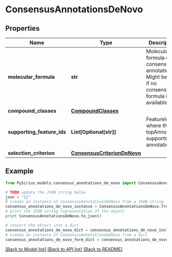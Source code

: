 # ConsensusAnnotationsDeNovo


## Properties

Name | Type | Description | Notes
------------ | ------------- | ------------- | -------------
**molecular_formula** | **str** | Molecular formula of the consensus annotation  Might be null if no consensus formula is available. | [optional] 
**compound_classes** | [**CompoundClasses**](CompoundClasses.md) |  | [optional] 
**supporting_feature_ids** | **List[Optional[str]]** | FeatureIds where the topAnnotation supports this annotation. | [optional] 
**selection_criterion** | [**ConsensusCriterionDeNovo**](ConsensusCriterionDeNovo.md) |  | [optional] 

## Example

```python
from PySirius.models.consensus_annotations_de_novo import ConsensusAnnotationsDeNovo

# TODO update the JSON string below
json = "{}"
# create an instance of ConsensusAnnotationsDeNovo from a JSON string
consensus_annotations_de_novo_instance = ConsensusAnnotationsDeNovo.from_json(json)
# print the JSON string representation of the object
print ConsensusAnnotationsDeNovo.to_json()

# convert the object into a dict
consensus_annotations_de_novo_dict = consensus_annotations_de_novo_instance.to_dict()
# create an instance of ConsensusAnnotationsDeNovo from a dict
consensus_annotations_de_novo_form_dict = consensus_annotations_de_novo.from_dict(consensus_annotations_de_novo_dict)
```
[[Back to Model list]](../README.md#documentation-for-models) [[Back to API list]](../README.md#documentation-for-api-endpoints) [[Back to README]](../README.md)


